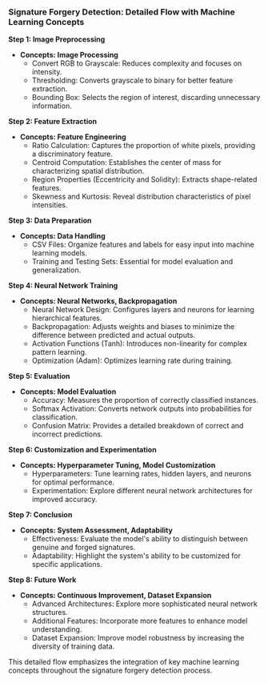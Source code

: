 ### Signature Forgery Detection: Detailed Flow with Machine Learning Concepts

**Step 1: Image Preprocessing**
   - **Concepts: Image Processing**
     - Convert RGB to Grayscale: Reduces complexity and focuses on intensity.
     - Thresholding: Converts grayscale to binary for better feature extraction.
     - Bounding Box: Selects the region of interest, discarding unnecessary information.

**Step 2: Feature Extraction**
   - **Concepts: Feature Engineering**
     - Ratio Calculation: Captures the proportion of white pixels, providing a discriminatory feature.
     - Centroid Computation: Establishes the center of mass for characterizing spatial distribution.
     - Region Properties (Eccentricity and Solidity): Extracts shape-related features.
     - Skewness and Kurtosis: Reveal distribution characteristics of pixel intensities.

**Step 3: Data Preparation**
   - **Concepts: Data Handling**
     - CSV Files: Organize features and labels for easy input into machine learning models.
     - Training and Testing Sets: Essential for model evaluation and generalization.

**Step 4: Neural Network Training**
   - **Concepts: Neural Networks, Backpropagation**
     - Neural Network Design: Configures layers and neurons for learning hierarchical features.
     - Backpropagation: Adjusts weights and biases to minimize the difference between predicted and actual outputs.
     - Activation Functions (Tanh): Introduces non-linearity for complex pattern learning.
     - Optimization (Adam): Optimizes learning rate during training.

**Step 5: Evaluation**
   - **Concepts: Model Evaluation**
     - Accuracy: Measures the proportion of correctly classified instances.
     - Softmax Activation: Converts network outputs into probabilities for classification.
     - Confusion Matrix: Provides a detailed breakdown of correct and incorrect predictions.

**Step 6: Customization and Experimentation**
   - **Concepts: Hyperparameter Tuning, Model Customization**
     - Hyperparameters: Tune learning rates, hidden layers, and neurons for optimal performance.
     - Experimentation: Explore different neural network architectures for improved accuracy.

**Step 7: Conclusion**
   - **Concepts: System Assessment, Adaptability**
     - Effectiveness: Evaluate the model's ability to distinguish between genuine and forged signatures.
     - Adaptability: Highlight the system's ability to be customized for specific applications.

**Step 8: Future Work**
   - **Concepts: Continuous Improvement, Dataset Expansion**
     - Advanced Architectures: Explore more sophisticated neural network structures.
     - Additional Features: Incorporate more features to enhance model understanding.
     - Dataset Expansion: Improve model robustness by increasing the diversity of training data.

This detailed flow emphasizes the integration of key machine learning concepts throughout the signature forgery detection process.
